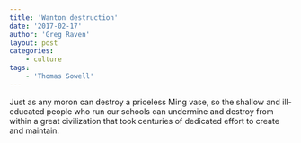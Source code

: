 ```yaml
---
title: 'Wanton destruction'
date: '2017-02-17'
author: 'Greg Raven'
layout: post
categories:
    - culture
tags:
    - 'Thomas Sowell'
---
```


Just as any moron can destroy a priceless Ming vase, so the shallow and ill-educated people who run our schools can undermine and destroy from within a great civilization that took centuries of dedicated effort to create and maintain.